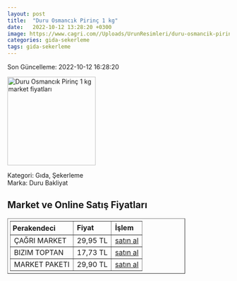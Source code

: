 ```yaml
---
layout: post
title:  "Duru Osmancık Pirinç 1 kg"
date:   2022-10-12 13:28:20 +0300
image: https://www.cagri.com//Uploads/UrunResimleri/duru-osmancik-pirinc-1-kg-7cad.jpg
categories: gida-sekerleme
tags: gida-sekerleme
---
```


Son Güncelleme: 2022-10-12 16:28:20

<img src="https://www.cagri.com//Uploads/UrunResimleri/duru-osmancik-pirinc-1-kg-7cad.jpg" width="200" alt="Duru Osmancık Pirinç 1 kg market fiyatları" />

Kategori: Gıda, Şekerleme
<br />
Marka: Duru Bakliyat

<h2>Market ve Online Satış Fiyatları</h2>

<table border="1" style="padding: 5px;width:80%;">
  <tr>
    <td style="padding: 5px;"><strong>Perakendeci</strong></td>
    <td><strong>Fiyat</strong></td>
    <td><strong>İşlem</strong></td>
  </tr>
  <tr>
              <td title="Çağrı Market">ÇAĞRI MARKET</td>
              <td>29,95 TL</td>
              <td><a title="Çağrı Market" target="_blank" href="https://www.cagri.com/duru-osmancik-pirinc-1-kg">satın al</a></td>
            </tr><tr>
              <td title="Bizim Toptan">BIZIM TOPTAN</td>
              <td>17,73 TL</td>
              <td><a title="Bizim Toptan" target="_blank" href="https://www.bizimtoptan.com.tr/duru-osmancik-pirinc-1-kg">satın al</a></td>
            </tr><tr>
              <td title="Market Paketi">MARKET PAKETI</td>
              <td>29,90 TL</td>
              <td><a title="Market Paketi" target="_blank" href="https://www.marketpaketi.com.tr/duru-bakliyat-osmancik-pilavlik-pirinc-1-kg-p-549396">satın al</a></td>
            </tr>
</table>
